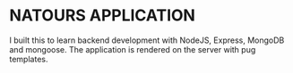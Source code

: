 # NATOURS APPLICATION

I built this to learn backend development with NodeJS, Express, MongoDB and mongoose. The application is rendered on the server with pug templates.